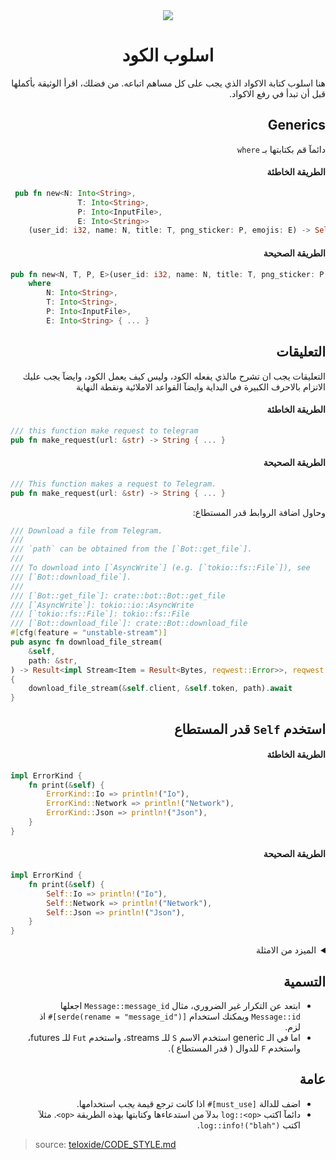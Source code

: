 <div align="center">
<img src="https://i.suar.me/n9vGN/m" />

<h1>اسلوب الكود</h1>

</div>

<div dir="rtl">

هنا اسلوب كتابة الاكواد الذي يجب على كل مساهم اتباعه. من فضلك، اقرأ الوثيقة بأكملها قبل أن تبدأ في رفع الاكواد.

## Generics
دائمآ قم بكتابتها بـ `where`

#### الطريقة الخاطئة
<div dir="ltr">

```rust
 pub fn new<N: Into<String>,
               T: Into<String>,
               P: Into<InputFile>,
               E: Into<String>>
    (user_id: i32, name: N, title: T, png_sticker: P, emojis: E) -> Self { ... }
```

</div>

#### الطريقة الصحيحة
<div dir="ltr">

```rust
pub fn new<N, T, P, E>(user_id: i32, name: N, title: T, png_sticker: P, emojis: E) -> Self
    where
        N: Into<String>,
        T: Into<String>,
        P: Into<InputFile>,
        E: Into<String> { ... }
```

</div>

## التعليقات
التعليقات يجب ان تشرح مالذي يفعله الكود، وليس كيف يعمل الكود، وايضآ يجب عليك الاتزام بالاحرف الكبيرة في البداية وايضآ القواعد الاملائية ونقطة النهاية

#### الطريقة الخاطئة
<div dir="ltr">

```rust
/// this function make request to telegram
pub fn make_request(url: &str) -> String { ... }
```

</div>

#### الطريقة الصحيحة
<div dir="ltr">

```rust
/// This function makes a request to Telegram.
pub fn make_request(url: &str) -> String { ... }
```

</div>

وحاول اضافة الروابط قدر المستطاع:

<div dir="ltr">

```rust
/// Download a file from Telegram.
///
/// `path` can be obtained from the [`Bot::get_file`].
///
/// To download into [`AsyncWrite`] (e.g. [`tokio::fs::File`]), see
/// [`Bot::download_file`].
///
/// [`Bot::get_file`]: crate::bot::Bot::get_file
/// [`AsyncWrite`]: tokio::io::AsyncWrite
/// [`tokio::fs::File`]: tokio::fs::File
/// [`Bot::download_file`]: crate::Bot::download_file
#[cfg(feature = "unstable-stream")]
pub async fn download_file_stream(
    &self,
    path: &str,
) -> Result<impl Stream<Item = Result<Bytes, reqwest::Error>>, reqwest::Error>
{
    download_file_stream(&self.client, &self.token, path).await
}
```

</div>

## استخدم `Self` قدر المستطاع
#### الطريقة الخاطئة
<div dir="ltr">

```rust
impl ErrorKind {
    fn print(&self) {
        ErrorKind::Io => println!("Io"),
        ErrorKind::Network => println!("Network"),
        ErrorKind::Json => println!("Json"),
    }
}
```

</div>

#### الطريقة الصحيحة
<div dir="ltr">

```rust
impl ErrorKind {
    fn print(&self) {
        Self::Io => println!("Io"),
        Self::Network => println!("Network"),
        Self::Json => println!("Json"),
    }
}
```

</div>

<details>
    <summary>الميزد من الامثلة</summary>
    
#### الطريقة الخاطئة
<div dir="ltr">

```rust
impl<'a> AnswerCallbackQuery<'a> {
    pub(crate) fn new<C>(bot: &'a Bot, callback_query_id: C) -> AnswerCallbackQuery<'a>
    where
C: Into<String>, { ... }
```

</div>

#### الطريقة الصحيحة
<div dir="ltr">

```rust
impl<'a> AnswerCallbackQuery<'a> {
    pub(crate) fn new<C>(bot: &'a Bot, callback_query_id: C) -> Self
    where
C: Into<String>, { ... }
```

</div>
</details>


## التسمية
* ابتعد عن التكرار غير الضروري، مثال `Message::message_id` اجعلها `Message::id` ويمكنك استخدام `[serde(rename = "message_id")]#` اذ لزم.
* اما في الـ generic استخدم الاسم `S` للـ streams، واستخدم `Fut` للـ futures، واستخدم `F` للدوال ( قدر المستطاع ).

## عامة
* اضف للدالة `[must_use]#` اذا كانت ترجع قيمة *يجب* استخدامها.
* دائمآ اكتب `<log::<op` بدلآ من استدعاءها وكتابتها بهذه الطريقة `<op>`. مثلآ اكتب `log::info!("blah")`.


</div>

> source: [teloxide/CODE_STYLE.md](https://github.com/teloxide/teloxide/blob/master/CODE_STYLE.md)
